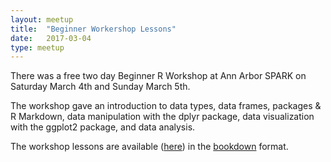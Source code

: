 ```yaml
---
layout: meetup
title:  "Beginner Workershop Lessons"
date:   2017-03-04
type: meetup
---
```


There was a free two day Beginner R Workshop at Ann Arbor SPARK on Saturday March 4th and Sunday March 5th.

The workshop gave an introduction to data types, data frames, packages & R Markdown, data manipulation with the dplyr package, data visualization with the ggplot2 package, and data analysis.

The workshop lessons are available ([here](http://annarborrusergroup.github.io/BeginnerWorkshop/)) in the [bookdown](https://bookdown.org) format.
